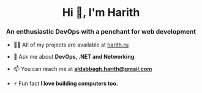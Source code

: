 <h1 align="center">Hi 👋, I'm Harith</h1>
<h3 align="center">An enthusiastic DevOps with a penchant for web development</h3>

- 👨‍💻 All of my projects are available at [harith.ru](https://harith.ru/)

- 💬 Ask me about **DevOps, .NET and Networking**

- 📫 You can reach me at **aldabbagh.harith@gmail.com**

- ⚡ Fun fact **I love building computers too.**

